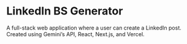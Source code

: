 # LinkedIn BS Generator
A full-stack web application where a user can create a LinkedIn post. Created using Gemini’s API, React, Next.js, and Vercel.
